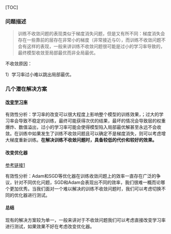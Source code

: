 [TOC]



### 问题描述

> 训练不收敛问题的表现类似于梯度消失问题，但是又有所不同：梯度消失会存在一些靠前的层存在非常小的梯度（非常接近与0），而训练不收敛问题不会有这样的表现，一般来讲训练不收敛问题很可能是过小的学习率导致的，最终模型收敛至局部最优而非全局最优。
>

不收敛原因：

1）学习率过小难以跳出局部最优。


### 几个潜在解决方案

#### [改变学习率](https://machinelearningmastery.com/learning-rate-for-deep-learning-neural-networks/)

有效性分析：学习率的改变可以很大程度上影响整个模型的训练效果，；过大的学习率会导致不稳定的训练，最终可能获得次优的结果，最坏的情况会导致层的权重爆炸、数值溢出，过小的学习率可能会使得模型陷入局部最优解甚至永远不会收敛。在训练中如果发生了训练不收敛问题且可以确定不是梯度消失，则可以考虑增大梯度重新训练。**在解决训练不收敛问题时，具备较低的代价和较好的效果。**

#### 改变优化器

[参考链接1](https://arxiv.org/abs/1904.09237)

有效性分析：Adam和SGD等优化器在训练收敛问题上的效率一直存在广泛的争议，针对不同优化问题，SGD和Adam会表现出不同的效率，我们很难一概而论哪个更加优秀。当我们面对一个难以解决的训练不收敛问题时，我们可以考虑切换不同的优化器进行测试。

#### 总结

现有的解决方案较为单一，一般来讲对于不收敛问题我们可以考虑直接改变学习率进行测试，如果效果不好在考虑改变优化器。